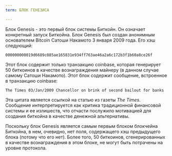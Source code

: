```yaml
---
term: БЛОК ГЕНЕЗИСА

---
```

Блок Genesis - это первый блок системы Биткойн. Он означает конкретный запуск Биткойна. Блок Genesis был создан анонимным основателем Bitcoin Сатоши Накамото 3 января 2009 года. Его хэш следующий:

```text
000000000019d6689c085ae165831e934ff763ae46a2a6c172b3f1b60a8ce26f
```

Этот блок содержит только транзакцию coinbase, которая генерирует 50 биткоинов в качестве вознаграждения майнеру (в данном случае самому Сатоши Накамото). Этот блок содержит сообщение, встроенное в транзакцию coinbase:

```text
The Times 03/Jan/2009 Chancellor on brink of second bailout for banks
```

Эта цитата является ссылкой на статью из газеты *The Times*. Сообщение интерпретируется как критика традиционной финансовой системы и ее излишеств, что отчасти послужило мотивацией для создания биткойна в качестве денежной альтернативы.

Поскольку блок Genesis является самым первым блоком блокчейна Биткойна, в нем, очевидно, нет поля, содержащего хэш предыдущего блока (потому что его нет). Более того, 50 биткоинов, сгенерированных в качестве вознаграждения в этом блоке, не могут быть потрачены на уровне протокола.